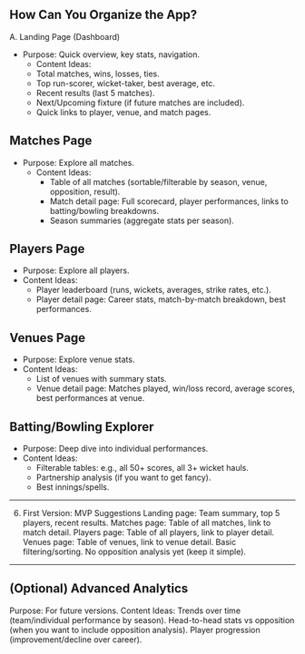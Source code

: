 ## How Can You Organize the App?
A. Landing Page (Dashboard)
- Purpose: Quick overview, key stats, navigation.
  - Content Ideas:
  - Total matches, wins, losses, ties.
  - Top run-scorer, wicket-taker, best average, etc.
  - Recent results (last 5 matches).
  - Next/Upcoming fixture (if future matches are included).
  - Quick links to player, venue, and match pages.

## Matches Page
- Purpose: Explore all matches.
  - Content Ideas:
    - Table of all matches (sortable/filterable by season, venue, opposition, result).
    - Match detail page: Full scorecard, player performances, links to batting/bowling breakdowns.
    - Season summaries (aggregate stats per season).

## Players Page
- Purpose: Explore all players.
- Content Ideas:
    - Player leaderboard (runs, wickets, averages, strike rates, etc.).
    - Player detail page: Career stats, match-by-match breakdown, best performances.

## Venues Page
- Purpose: Explore venue stats.
- Content Ideas:
    - List of venues with summary stats.
    - Venue detail page: Matches played, win/loss record, average scores, best performances at venue.

## Batting/Bowling Explorer
- Purpose: Deep dive into individual performances.
- Content Ideas:
  - Filterable tables: e.g., all 50+ scores, all 3+ wicket hauls.
  - Partnership analysis (if you want to get fancy).
  - Best innings/spells.

---

6. First Version: MVP Suggestions
Landing page: Team summary, top 5 players, recent results.
Matches page: Table of all matches, link to match detail.
Players page: Table of all players, link to player detail.
Venues page: Table of venues, link to venue detail.
Basic filtering/sorting.
No opposition analysis yet (keep it simple).

--- 

## (Optional) Advanced Analytics
Purpose: For future versions.
Content Ideas:
Trends over time (team/individual performance by season).
Head-to-head stats vs opposition (when you want to include opposition analysis).
Player progression (improvement/decline over career).